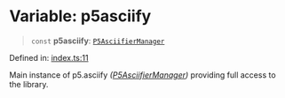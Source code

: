 # Variable: p5asciify

> `const` **p5asciify**: [`P5AsciifierManager`](../classes/P5AsciifierManager.md)

Defined in: [index.ts:11](https://github.com/humanbydefinition/p5.asciify/blob/72903d96d3952ed620f9a2161a4579d7cc8f2a03/src/lib/index.ts#L11)

Main instance of p5.asciify _([P5AsciifierManager](../classes/P5AsciifierManager.md))_ providing full access to the library.
